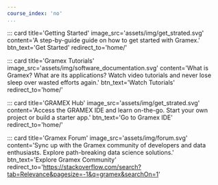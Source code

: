 ```yaml
---
course_index: 'no'
...
```


<div class="row" markdown="1">
::: card title='Getting Started' image_src='assets/img/get_strated.svg' content='A step-by-guide guide on how to get started with Gramex.' btn_text='Get Started' redirect_to='home/'

::: card title='Gramex Tutorials' image_src='assets/img/software_documentation.svg' content='What is Gramex? What are its applications? Watch video tutorials and never lose sleep over wasted efforts again.' btn_text='Watch Tutorials' redirect_to='home/'

::: card title='GRAMEX Hub' image_src='assets/img/get_strated.svg' content='Access the GRAMEX IDE and learn on-the-go. Start your own project or build a starter app.' btn_text='Go to Gramex IDE' redirect_to='home/'

::: card title='Gramex Forum' image_src='assets/img/forum.svg' content='Sync up with the Gramex community of developers and data enthusiasts. Explore path-breaking data science solutions.' btn_text='Explore Gramex Community' redirect_to='https://stackoverflow.com/search?tab=Relevance&pagesize=-1&q=gramex&searchOn=1'
</div>
